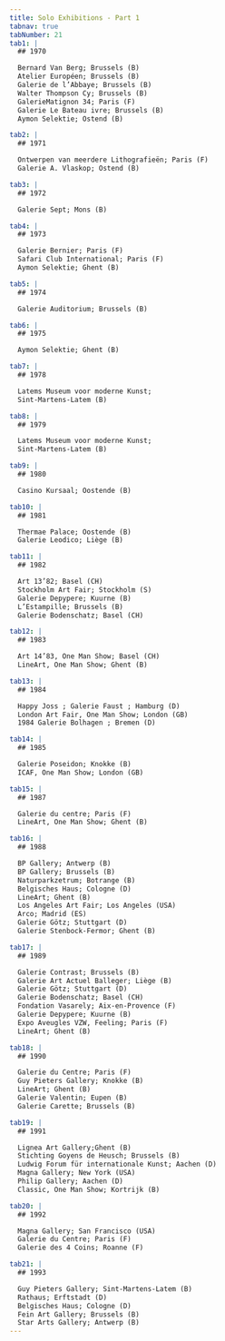```yaml
---
title: Solo Exhibitions - Part 1
tabnav: true
tabNumber: 21
tab1: |
  ## 1970

  Bernard Van Berg; Brussels (B)
  Atelier Européen; Brussels (B)
  Galerie de l’Abbaye; Brussels (B)
  Walter Thompson Cy; Brussels (B)
  GalerieMatignon 34; Paris (F)
  Galerie Le Bateau ivre; Brussels (B)
  Aymon Selektie; Ostend (B)

tab2: |
  ## 1971

  Ontwerpen van meerdere Lithografieën; Paris (F)
  Galerie A. Vlaskop; Ostend (B)

tab3: |
  ## 1972

  Galerie Sept; Mons (B)

tab4: |
  ## 1973

  Galerie Bernier; Paris (F)
  Safari Club International; Paris (F)
  Aymon Selektie; Ghent (B)

tab5: |
  ## 1974

  Galerie Auditorium; Brussels (B)

tab6: |
  ## 1975

  Aymon Selektie; Ghent (B)

tab7: |
  ## 1978

  Latems Museum voor moderne Kunst;
  Sint-Martens-Latem (B)

tab8: |
  ## 1979

  Latems Museum voor moderne Kunst;
  Sint-Martens-Latem (B)

tab9: |
  ## 1980

  Casino Kursaal; Oostende (B)

tab10: |
  ## 1981

  Thermae Palace; Oostende (B)
  Galerie Leodico; Liège (B)

tab11: |
  ## 1982

  Art 13’82; Basel (CH)
  Stockholm Art Fair; Stockholm (S)
  Galerie Depypere; Kuurne (B)
  L’Estampille; Brussels (B)
  Galerie Bodenschatz; Basel (CH)

tab12: |
  ## 1983

  Art 14’83, One Man Show; Basel (CH)
  LineArt, One Man Show; Ghent (B)

tab13: |
  ## 1984

  Happy Joss ; Galerie Faust ; Hamburg (D)
  London Art Fair, One Man Show; London (GB)
  1984 Galerie Bolhagen ; Bremen (D)

tab14: |
  ## 1985

  Galerie Poseidon; Knokke (B)
  ICAF, One Man Show; London (GB)

tab15: |
  ## 1987

  Galerie du centre; Paris (F)
  LineArt, One Man Show; Ghent (B)

tab16: |
  ## 1988

  BP Gallery; Antwerp (B)
  BP Gallery; Brussels (B)
  Naturparkzetrum; Botrange (B)
  Belgisches Haus; Cologne (D)
  LineArt; Ghent (B)
  Los Angeles Art Fair; Los Angeles (USA)
  Arco; Madrid (ES)
  Galerie Götz; Stuttgart (D)
  Galerie Stenbock-Fermor; Ghent (B)

tab17: |
  ## 1989

  Galerie Contrast; Brussels (B)
  Galerie Art Actuel Balleger; Liège (B)
  Galerie Götz; Stuttgart (D)
  Galerie Bodenschatz; Basel (CH)
  Fondation Vasarely; Aix-en-Provence (F)
  Galerie Depypere; Kuurne (B)
  Expo Aveugles VZW, Feeling; Paris (F)
  LineArt; Ghent (B)

tab18: |
  ## 1990

  Galerie du Centre; Paris (F)
  Guy Pieters Gallery; Knokke (B)
  LineArt; Ghent (B)
  Galerie Valentin; Eupen (B)
  Galerie Carette; Brussels (B)

tab19: |
  ## 1991

  Lignea Art Gallery;Ghent (B)
  Stichting Goyens de Heusch; Brussels (B)
  Ludwig Forum für internationale Kunst; Aachen (D)
  Magna Gallery; New York (USA)
  Philip Gallery; Aachen (D)
  Classic, One Man Show; Kortrijk (B)

tab20: |
  ## 1992

  Magna Gallery; San Francisco (USA)
  Galerie du Centre; Paris (F)
  Galerie des 4 Coins; Roanne (F)

tab21: |
  ## 1993

  Guy Pieters Gallery; Sint-Martens-Latem (B)
  Rathaus; Erftstadt (D)
  Belgisches Haus; Cologne (D)
  Fein Art Gallery; Brussels (B)
  Star Arts Gallery; Antwerp (B)
---
```

